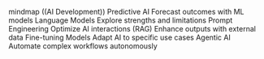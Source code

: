 mindmap
((AI Development))
  Predictive AI
    Forecast outcomes with ML models
  Language Models
    Explore strengths and limitations
  Prompt Engineering
    Optimize AI interactions
  (RAG)
    Enhance outputs with external data
  Fine-tuning Models
    Adapt AI to specific use cases
  Agentic AI
    Automate complex workflows autonomously

